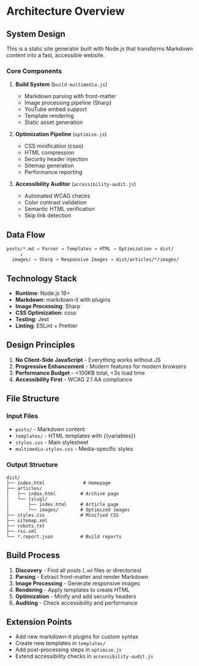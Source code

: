 # Architecture Overview

## System Design

This is a static site generator built with Node.js that transforms Markdown content into a fast, accessible website.

### Core Components

1. **Build System** (`build-multimedia.js`)
   - Markdown parsing with front-matter
   - Image processing pipeline (Sharp)
   - YouTube embed support
   - Template rendering
   - Static asset generation

2. **Optimization Pipeline** (`optimize.js`)
   - CSS minification (csso)
   - HTML compression
   - Security header injection
   - Sitemap generation
   - Performance reporting

3. **Accessibility Auditor** (`accessibility-audit.js`)
   - Automated WCAG checks
   - Color contrast validation
   - Semantic HTML verification
   - Skip link detection

## Data Flow

```
posts/*.md → Parser → Templates → HTML → Optimization → dist/
     ↓
  images/ → Sharp → Responsive Images → dist/articles/*/images/
```

## Technology Stack

- **Runtime**: Node.js 16+
- **Markdown**: markdown-it with plugins
- **Image Processing**: Sharp
- **CSS Optimization**: csso
- **Testing**: Jest
- **Linting**: ESLint + Prettier

## Design Principles

1. **No Client-Side JavaScript** - Everything works without JS
2. **Progressive Enhancement** - Modern features for modern browsers
3. **Performance Budget** - <100KB total, <3s load time
4. **Accessibility First** - WCAG 2.1 AA compliance

## File Structure

### Input Files
- `posts/` - Markdown content
- `templates/` - HTML templates with {{variables}}
- `styles.css` - Main stylesheet
- `multimedia-styles.css` - Media-specific styles

### Output Structure
```
dist/
├── index.html              # Homepage
├── articles/
│   ├── index.html         # Archive page
│   └── [slug]/
│       ├── index.html     # Article page
│       └── images/        # Optimized images
├── styles.css             # Minified CSS
├── sitemap.xml
├── robots.txt
├── rss.xml
└── *.report.json          # Build reports
```

## Build Process

1. **Discovery** - Find all posts (`.md` files or directories)
2. **Parsing** - Extract front-matter and render Markdown
3. **Image Processing** - Generate responsive images
4. **Rendering** - Apply templates to create HTML
5. **Optimization** - Minify and add security headers
6. **Auditing** - Check accessibility and performance

## Extension Points

- Add new markdown-it plugins for custom syntax
- Create new templates in `templates/`
- Add post-processing steps in `optimize.js`
- Extend accessibility checks in `accessibility-audit.js` 